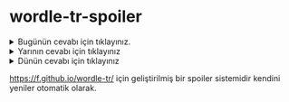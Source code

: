 # wordle-tr-spoiler

<details>
  <summary>Bugünün cevabı için tıklayınız.</summary>
  <br>
    <b> kısıt </b>
</details>

<details>
  <summary>Yarının cevabı için tıklayınız</summary>
  <br>
   <b> halen </b>
</details>

<details>
  <summary>Dünün cevabı için tıklayınız </summary>
  <br>
  <b> kütör </b>
</details>

https://f.github.io/wordle-tr/ için geliştirilmiş bir spoiler sistemidir kendini yeniler otomatik olarak.

